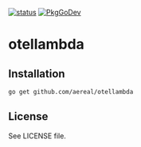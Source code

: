 [![status][ci-status-badge]][ci-status]
[![PkgGoDev][pkg-go-dev-badge]][pkg-go-dev]

# otellambda

## Installation

```sh
go get github.com/aereal/otellambda
```


## License

See LICENSE file.

[pkg-go-dev]: https://pkg.go.dev/github.com/aereal/otellambda
[pkg-go-dev-badge]: https://pkg.go.dev/badge/aereal/otellambda
[ci-status-badge]: https://github.com/aereal/otellambda/workflows/CI/badge.svg?branch=main
[ci-status]: https://github.com/aereal/otellambda/actions/workflows/CI
